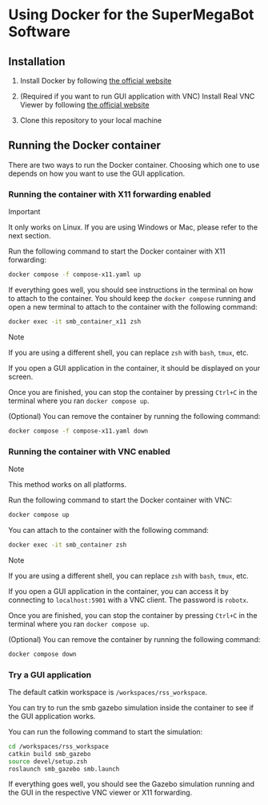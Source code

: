 # Using Docker for the SuperMegaBot Software

## Installation
1. Install Docker by following [the official website](https://docs.docker.com/get-docker/)

2. (Required if you want to run GUI application with VNC) Install Real VNC Viewer by following [the official website](https://www.realvnc.com/en/connect/download/viewer)

3. Clone this repository to your local machine

## Running the Docker container

There are two ways to run the Docker container. Choosing which one to use depends on how you want to use the GUI application.

### Running the container with X11 forwarding enabled

> [!IMPORTANT]  
> It only works on Linux. If you are using Windows or Mac, please refer to the next section.

Run the following command to start the Docker container with X11 forwarding:

```bash
docker compose -f compose-x11.yaml up
```

If everything goes well, you should see instructions in the terminal on how to attach to the container. You should keep the `docker compose` running and open a new terminal to attach to the container with the following command:

```bash
docker exec -it smb_container_x11 zsh 
```

> [!NOTE]
> If you are using a different shell, you can replace `zsh` with `bash`, `tmux`, etc.

If you open a GUI application in the container, it should be displayed on your screen.

Once you are finished, you can stop the container by pressing `Ctrl+C` in the terminal where you ran `docker compose up`.

(Optional) You can remove the container by running the following command:

```bash
docker compose -f compose-x11.yaml down
```

### Running the container with VNC enabled
> [!NOTE]  
> This method works on all platforms.

Run the following command to start the Docker container with VNC:

```bash
docker compose up
```

You can attach to the container with the following command:

```bash
docker exec -it smb_container zsh
```

> [!NOTE]
> If you are using a different shell, you can replace `zsh` with `bash`, `tmux`, etc.

If you open a GUI application in the container, you can access it by connecting to `localhost:5901` with a VNC client. The password is `robotx`.

Once you are finished, you can stop the container by pressing `Ctrl+C` in the terminal where you ran `docker compose up`.

(Optional) You can remove the container by running the following command:

```bash
docker compose down
```

### Try a GUI application

The default catkin workspace is `/workspaces/rss_workspace`. 

You can try to run the smb gazebo simulation inside the container to see if the GUI application works. 

You can run the following command to start the simulation:

```bash
cd /workspaces/rss_workspace
catkin build smb_gazebo
source devel/setup.zsh
roslaunch smb_gazebo smb.launch
```

If everything goes well, you should see the Gazebo simulation running and the GUI in the respective VNC viewer or X11 forwarding.
